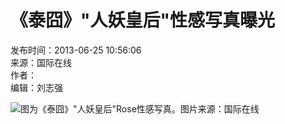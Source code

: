 # 《泰囧》"人妖皇后"性感写真曝光

发布时间：2013-06-25 10:56:06  
来源：国际在线  
作者：  
编辑：刘志强  

![图为《泰囧》"人妖皇后"Rose性感写真。图片来源：国际在线](http://www.qhnews.com/pic/0/00/55/12/551269_389503.jpg)  